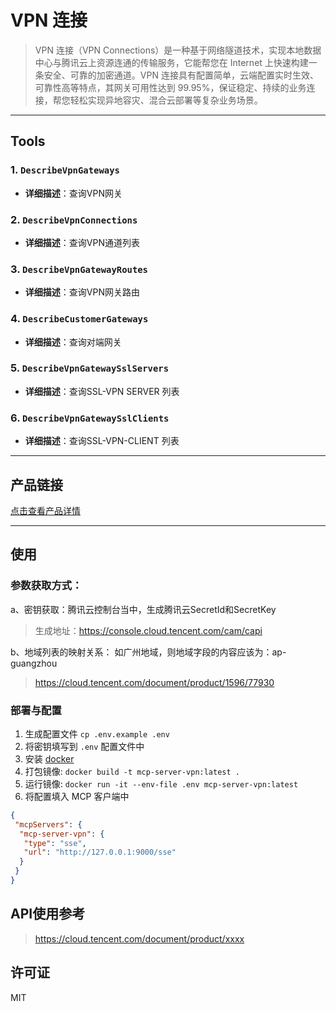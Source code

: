 # VPN 连接
> VPN 连接（VPN Connections）是一种基于网络隧道技术，实现本地数据中心与腾讯云上资源连通的传输服务，它能帮您在 Internet 上快速构建一条安全、可靠的加密通道。VPN 连接具有配置简单，云端配置实时生效、可靠性高等特点，其网关可用性达到 99.95%，保证稳定、持续的业务连接，帮您轻松实现异地容灾、混合云部署等复杂业务场景。

---

## Tools

### 1. `DescribeVpnGateways`
- **详细描述**：查询VPN网关

### 2. `DescribeVpnConnections`
- **详细描述**：查询VPN通道列表

### 3. `DescribeVpnGatewayRoutes`
- **详细描述**：查询VPN网关路由

### 4. `DescribeCustomerGateways`
- **详细描述**：查询对端网关

### 5. `DescribeVpnGatewaySslServers`
- **详细描述**：查询SSL-VPN SERVER 列表

### 6. `DescribeVpnGatewaySslClients`
- **详细描述**：查询SSL-VPN-CLIENT 列表

---

## 产品链接
[点击查看产品详情](https://cloud.tencent.com/product/vpn)

---

## 使用


### 参数获取方式：

a、密钥获取：腾讯云控制台当中，生成腾讯云SecretId和SecretKey
> 生成地址：https://console.cloud.tencent.com/cam/capi

b、地域列表的映射关系：
如广州地域，则地域字段的内容应该为：ap-guangzhou
> https://cloud.tencent.com/document/product/1596/77930


### 部署与配置
1. 生成配置文件
   `cp .env.example .env`
2. 将密钥填写到 `.env` 配置文件中
3. 安装 [docker](https://www.docker.com/)
4. 打包镜像: `docker build -t mcp-server-vpn:latest .`
5. 运行镜像: `docker run -it --env-file .env mcp-server-vpn:latest`
6. 将配置填入 MCP 客户端中
```json
{
 "mcpServers": {
  "mcp-server-vpn": {
   "type": "sse",
   "url": "http://127.0.0.1:9000/sse"
  }
 }
}
```



## API使用参考

>https://cloud.tencent.com/document/product/xxxx



## 许可证

MIT
